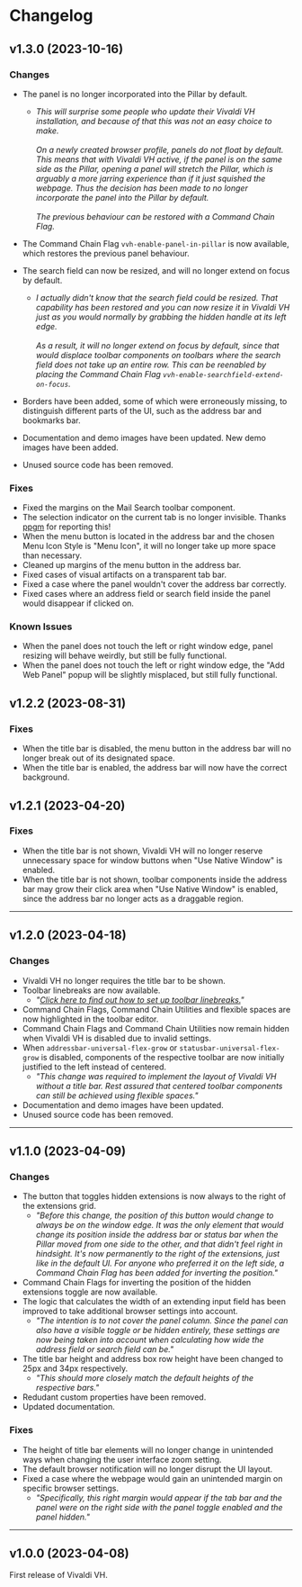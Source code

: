 # Changelog

## v1.3.0 (2023-10-16)

### Changes

- The panel is no longer incorporated into the Pillar by default.
  - *This will surprise some people who update their Vivaldi VH installation, and because of that this was not an easy choice to make.* \
 \
*On a newly created browser profile, panels do not float by default. This means that with Vivaldi VH active, if the panel is on the same side as the Pillar, opening a panel will stretch the Pillar, which is arguably a more jarring experience than if it just squished the webpage. Thus the decision has been made to no longer incorporate the panel into the Pillar by default.* \
 \
*The previous behaviour can be restored with a Command Chain Flag.*

- The Command Chain Flag `vvh-enable-panel-in-pillar` is now available, which restores the previous panel behaviour.
- The search field can now be resized, and will no longer extend on focus by default.
  - *I actually didn't know that the search field could be resized. That capability has been restored and you can now resize it in Vivaldi VH just as you would normally by grabbing the hidden handle at its left edge.* \
 \
*As a result, it will no longer extend on focus by default, since that would displace toolbar components on toolbars where the search field does not take up an entire row. This can be reenabled by placing the Command Chain Flag `vvh-enable-searchfield-extend-on-focus`.*
- Borders have been added, some of which were erroneously missing, to distinguish different parts of the UI, such as the address bar and bookmarks bar.
- Documentation and demo images have been updated. New demo images have been added.
- Unused source code has been removed.

### Fixes

- Fixed the margins on the Mail Search toolbar component.
- The selection indicator on the current tab is no longer invisible. Thanks [ppgm](https://forum.vivaldi.net/user/ppgm) for reporting this!
- When the menu button is located in the address bar and the chosen Menu Icon Style is "Menu Icon", it will no longer take up more space than necessary.
- Cleaned up margins of the menu button in the address bar.
- Fixed cases of visual artifacts on a transparent tab bar.
- Fixed a case where the panel wouldn't cover the address bar correctly.
- Fixed cases where an address field or search field inside the panel would disappear if clicked on.

### Known Issues

- When the panel does not touch the left or right window edge, panel resizing will behave weirdly, but still be fully functional.
- When the panel does not touch the left or right window edge, the "Add Web Panel" popup will be slightly misplaced, but still fully functional.

## v1.2.2 (2023-08-31)

### Fixes

- When the title bar is disabled, the menu button in the address bar will no longer break out of its designated space.
- When the title bar is enabled, the address bar will now have the correct background.

## v1.2.1 (2023-04-20)

### Fixes

- When the title bar is not shown, Vivaldi VH will no longer reserve unnecessary space for window buttons when "Use Native Window" is enabled.
- When the title bar is not shown, toolbar components inside the address bar may grow their click area when "Use Native Window" is enabled, since the address bar no longer acts as a draggable region.

---

## v1.2.0 (2023-04-18)

### Changes

- Vivaldi VH no longer requires the title bar to be shown.
- Toolbar linebreaks are now available.
  - *"[Click here to find out how to set up toolbar linebreaks.](../command-chain-utilities.md)"*
- Command Chain Flags, Command Chain Utilities and flexible spaces are now highlighted in the toolbar editor.
- Command Chain Flags and Command Chain Utilities now remain hidden when Vivaldi VH is disabled due to invalid settings.
- When `addressbar-universal-flex-grow` or `statusbar-universal-flex-grow` is disabled, components of the respective toolbar are now initially justified to the left instead of centered.
  - *"This change was required to implement the layout of Vivaldi VH without a title bar. Rest assured that centered toolbar components can still be achieved using flexible spaces."*
- Documentation and demo images have been updated.
- Unused source code has been removed.

---

## v1.1.0 (2023-04-09)

### Changes

- The button that toggles hidden extensions is now always to the right of the extensions grid.
  - *"Before this change, the position of this button would change to always be on the window edge. It was the only element that would change its position inside the address bar or status bar when the Pillar moved from one side to the other, and that didn't feel right in hindsight. It's now permanently to the right of the extensions, just like in the default UI. For anyone who preferred it on the left side, a Command Chain Flag has been added for inverting the position."*
- Command Chain Flags for inverting the position of the hidden extensions toggle are now available.
- The logic that calculates the width of an extending input field has been improved to take additional browser settings into account.
  - *"The intention is to not cover the panel column. Since the panel can also have a visible toggle or be hidden entirely, these settings are now being taken into account when calculating how wide the address field or search field can be."*
- The title bar height and address box row height have been changed to 25px and 34px respectively.
  - *"This should more closely match the default heights of the respective bars."*
- Redudant custom properties have been removed.
- Updated documentation.

### Fixes

- The height of title bar elements will no longer change in unintended ways when changing the user interface zoom setting.
- The default browser notification will no longer disrupt the UI layout.
- Fixed a case where the webpage would gain an unintended margin on specific browser settings.
  - *"Specifically, this right margin would appear if the tab bar and the panel were on the right side with the panel toggle enabled and the panel hidden."*

---

## v1.0.0 (2023-04-08)

First release of Vivaldi VH.
